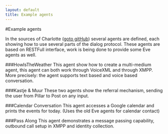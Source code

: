 ```yaml
---
layout: default
title: Example agents
---
```


#Example agents

In the sources of Charlotte (<a target="_blank" href="https://github.com/almende/dialog/tree/master/Charlotte%20-%20Java%20dialog%20tooling/src/com/almende/dialog/proxy/agent">goto gitHub</a>) several agents are defined, each showing how to use several parts of the dialog protocol.
These agents are based on RESTFull interface, work is being done to provide some Eve agents as well.

###HowIsTheWeather
This agent show how to create a multi-medium agent, this agent can both work through VoiceXML and through XMPP. More precisely: the agent supports text based and voice based conversation.

###Kastje & Muur
These two agents show the referral mechanism, sending the user from Pillar to Post on any input.

###Calendar Conversation
This agent accesses a Google calendar and prints the events for today. (Uses the old Eve agents for calendar contact)

###Pass Along
This agent demonstrates a message passing capability, outbound call setup in XMPP and identity collection.






